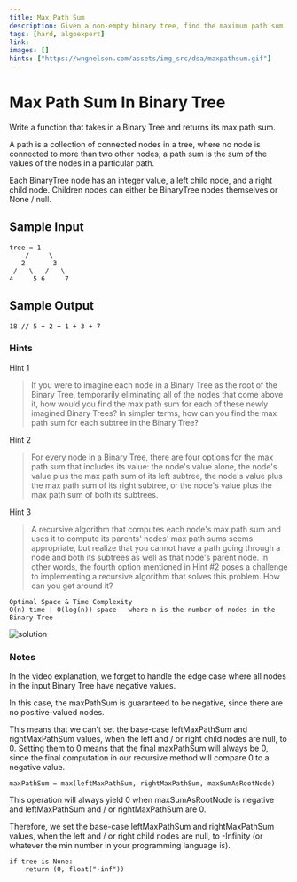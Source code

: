 ```yaml
---
title: Max Path Sum
description: Given a non-empty binary tree, find the maximum path sum.
tags: [hard, algoexpert]
link: 
images: []
hints: ["https://wngnelson.com/assets/img_src/dsa/maxpathsum.gif"]
---
```


# Max Path Sum In Binary Tree

Write a function that takes in a Binary Tree and returns its max path sum.

A path is a collection of connected nodes in a tree, where no node is connected to more than two other nodes; a path sum is the sum of the values of the nodes in a particular path.

Each BinaryTree node has an integer value, a left child node, and a right child node. Children nodes can either be BinaryTree nodes themselves or None / null.

## Sample Input
```
tree = 1
    /     \
   2       3
 /   \   /   \
4     5 6     7
```

## Sample Output
```
18 // 5 + 2 + 1 + 3 + 7
```

### Hints

Hint 1
> If you were to imagine each node in a Binary Tree as the root of the Binary Tree, temporarily eliminating all of the nodes that come above it, how would you find the max path sum for each of these newly imagined Binary Trees? In simpler terms, how can you find the max path sum for each subtree in the Binary Tree?

Hint 2
> For every node in a Binary Tree, there are four options for the max path sum that includes its value: the node's value alone, the node's value plus the max path sum of its left subtree, the node's value plus the max path sum of its right subtree, or the node's value plus the max path sum of both its subtrees.

Hint 3
> A recursive algorithm that computes each node's max path sum and uses it to compute its parents' nodes' max path sums seems appropriate, but realize that you cannot have a path going through a node and both its subtrees as well as that node's parent node. In other words, the fourth option mentioned in Hint #2 poses a challenge to implementing a recursive algorithm that solves this problem. How can you get around it?

```
Optimal Space & Time Complexity
O(n) time | O(log(n)) space - where n is the number of nodes in the Binary Tree
```

![solution](pseudocode.png)

### Notes

In the video explanation, we forget to handle the edge case where all nodes in the input Binary Tree have negative values.

In this case, the maxPathSum is guaranteed to be negative, since there are no positive-valued nodes.

This means that we can't set the base-case leftMaxPathSum and rightMaxPathSum values, when the left and / or right child nodes are null, to 0. Setting them to 0 means that the final maxPathSum will always be 0, since the final computation in our recursive method will compare 0 to a negative value.

```
maxPathSum = max(leftMaxPathSum, rightMaxPathSum, maxSumAsRootNode)
```
This operation will always yield 0 when maxSumAsRootNode is negative and leftMaxPathSum and / or rightMaxPathSum are 0.

Therefore, we set the base-case leftMaxPathSum and rightMaxPathSum values, when the left and / or right child nodes are null, to -Infinity (or whatever the min number in your programming language is).

```
if tree is None:
    return (0, float("-inf"))
```
